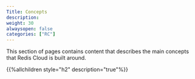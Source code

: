 ```yaml
---
Title: Concepts
description:
weight: 30
alwaysopen: false
categories: ["RC"]
---
```

This section of pages contains content that describes the main concepts
that Redis Cloud is built around.

{{%allchildren style="h2" description="true"%}}
